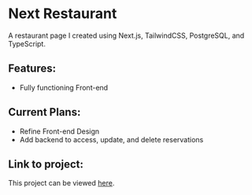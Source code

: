 # Next Restaurant
A restaurant page I created using Next.js, TailwindCSS, PostgreSQL, and TypeScript.
## Features:
* Fully functioning Front-end
## Current Plans:
* Refine Front-end Design
* Add backend to access, update, and delete reservations
## Link to project:
This project can be viewed [here](https://next-restaurant-weld.vercel.app).